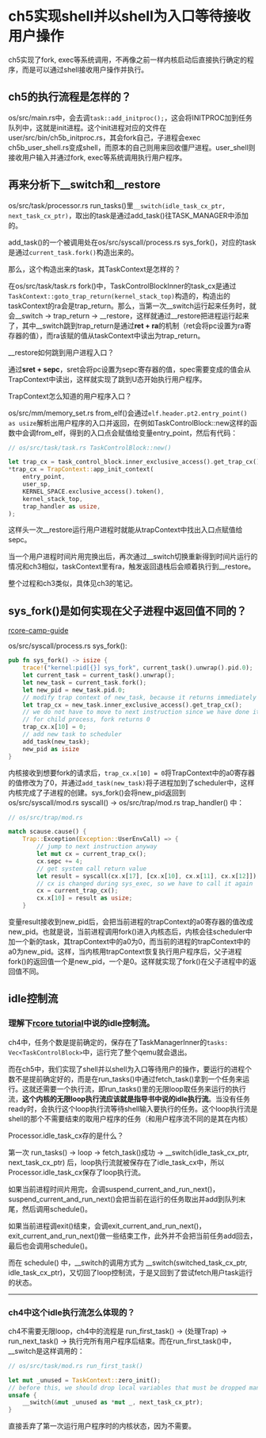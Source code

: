 # ch5实现shell并以shell为入口等待接收用户操作
ch5实现了fork, exec等系统调用，不再像之前一样内核启动后直接执行确定的程序，而是可以通过shell接收用户操作并执行。

## ch5的执行流程是怎样的？
os/src/main.rs中，会去调`task::add_initproc();`，这会将INITPROC加到任务队列中，这就是init进程。这个init进程对应的文件在user/src/bin/ch5b_initproc.rs，其会fork自己，子进程会exec ch5b_user_shell.rs变成shell，而原本的自己则用来回收僵尸进程。user_shell则接收用户输入并通过fork, exec等系统调用执行用户程序。

## 再来分析下__switch和__restore
os/src/task/processor.rs run_tasks()里`__switch(idle_task_cx_ptr, next_task_cx_ptr)`，取出的task是通过add_task()往TASK_MANAGER中添加的。

add_task()的一个被调用处在os/src/syscall/process.rs sys_fork()，对应的task是通过`current_task.fork()`构造出来的。

那么，这个构造出来的task，其TaskContext是怎样的？

在os/src/task/task.rs fork()中，TaskControlBlockInner的task_cx是通过`TaskContext::goto_trap_return(kernel_stack_top)`构造的，构造出的taskContext的ra会是trap_return。那么，当第一次__switch运行起来任务时，就会__switch -> trap_return -> __restore，这样就通过__restore把进程运行起来了，其中__switch跳到trap_return是通过**ret + ra**的机制（ret会将pc设置为ra寄存器的值），而ra该赋的值从taskContext中读出为trap_return。

__restore如何跳到用户进程入口？

通过**sret + sepc**，sret会将pc设置为sepc寄存器的值，spec需要变成的值会从TrapContext中读出，这样就实现了跳到U态开始执行用户程序。

TrapContext怎么知道的用户程序入口？

os/src/mm/memory_set.rs from_elf()会通过`elf.header.pt2.entry_point() as usize`解析出用户程序的入口并返回，在例如TaskControlBlock::new这样的函数中会调from_elf，得到的入口点会赋值给变量entry_point，然后有代码：
```Rust
// os/src/task/task.rs TaskControlBlock::new()

let trap_cx = task_control_block.inner_exclusive_access().get_trap_cx();
*trap_cx = TrapContext::app_init_context(
    entry_point,
    user_sp,
    KERNEL_SPACE.exclusive_access().token(),
    kernel_stack_top,
    trap_handler as usize,
);
```
这样头一次__restore运行用户进程时就能从trapContext中找出入口点赋值给sepc。

当一个用户进程时间片用完换出后，再次通过__switch切换重新得到时间片运行的情况和ch3相似，taskContext里有ra，触发返回退栈后会顺着执行到__restore。

整个过程和ch3类似，具体见ch3的笔记。

## sys_fork()是如何实现在父子进程中返回值不同的？
[rcore-camp-guide](https://learningos.cn/rCore-Camp-Guide-2025S/chapter5/3implement-process-mechanism.html#id5)

os/src/syscall/process.rs sys_fork():
```Rust
pub fn sys_fork() -> isize {
    trace!("kernel:pid[{}] sys_fork", current_task().unwrap().pid.0);
    let current_task = current_task().unwrap();
    let new_task = current_task.fork();
    let new_pid = new_task.pid.0;
    // modify trap context of new_task, because it returns immediately after switching
    let trap_cx = new_task.inner_exclusive_access().get_trap_cx();
    // we do not have to move to next instruction since we have done it before
    // for child process, fork returns 0
    trap_cx.x[10] = 0;
    // add new task to scheduler
    add_task(new_task);
    new_pid as isize
}
```
内核接收到想要fork的请求后，`trap_cx.x[10] = 0`将TrapContext中的a0寄存器的值修改为了0，并通过`add_task(new_task)`将子进程加到了scheduler中，这样内核完成了子进程的创建。sys_fork()会将new_pid返回到 os/src/syscall/mod.rs syscall() -> os/src/trap/mod.rs trap_handler() 中：

```Rust
// os/src/trap/mod.rs

match scause.cause() {
    Trap::Exception(Exception::UserEnvCall) => {
        // jump to next instruction anyway
        let mut cx = current_trap_cx();
        cx.sepc += 4;
        // get system call return value
        let result = syscall(cx.x[17], [cx.x[10], cx.x[11], cx.x[12]]);
        // cx is changed during sys_exec, so we have to call it again
        cx = current_trap_cx();
        cx.x[10] = result as usize;
    }
```
变量result接收到new_pid后，会把当前进程的trapContext的a0寄存器的值改成new_pid。也就是说，当前进程调用fork()进入内核态后，内核会往scheduler中加一个新的task，其trapContext中的a0为0，而当前的进程的trapContext中的a0为new_pid。这样，当内核用trapContext恢复执行用户程序后，父子进程fork()的返回值一个是new_pid，一个是0。这样就实现了fork()在父子进程中的返回值不同。

## idle控制流
### 理解下[rcore tutorial](https://rcore-os.cn/rCore-Tutorial-Book-v3/chapter5/2core-data-structures.html#idle)中说的idle控制流。

ch4中，任务个数是提前确定的，保存在了TaskManagerInner的`tasks: Vec<TaskControlBlock>`中，运行完了整个qemu就会退出。

而在ch5中，我们实现了shell并以shell为入口等待用户的操作，要运行的进程个数不是提前确定好的，而是在run_tasks()中通过fetch_task()拿到一个任务来运行。这就还需要一个执行流，即run_tasks()里的无限loop取任务来运行的执行流，**这个内核的无限loop执行流应该就是指导书中说的idle执行流**。当没有任务ready时，会执行这个loop执行流等待shell输入要执行的任务。这个loop执行流是shell的那个不需要结束的取用户程序的任务（和用户程序流不同的是其在内核）

Processor.idle_task_cx存的是什么？

第一次 run_tasks() -> loop -> fetch_task()成功 -> __switch(idle_task_cx_ptr, next_task_cx_ptr) 后，loop执行流就被保存在了idle_task_cx中，所以Processor.idle_task_cx保存了loop执行流。

如果当前进程时间片用完，会调suspend_current_and_run_next()，suspend_current_and_run_next()会把当前在运行的任务取出并add到队列末尾，然后调用schedule()。

如果当前进程调exit()结束，会调exit_current_and_run_next()，exit_current_and_run_next()做一些结束工作，此外并不会把当前任务add回去，最后也会调用schedule()。

而在 schedule() 中，__switch的调用方式为 __switch(switched_task_cx_ptr, idle_task_cx_ptr)，又切回了loop控制流，于是又回到了尝试fetch用户task运行的状态。

---

### ch4中这个idle执行流怎么体现的？

ch4不需要无限loop，ch4中的流程是 run_first_task() -> (处理Trap) -> run_next_task() -> 执行完所有用户程序后结束。而在run_first_task()中，__switch是这样调用的：

```Rust
// os/src/task/mod.rs run_first_task()

let mut _unused = TaskContext::zero_init();
// before this, we should drop local variables that must be dropped manually
unsafe {
    __switch(&mut _unused as *mut _, next_task_cx_ptr);
}
```
直接丢弃了第一次运行用户程序时的内核状态，因为不需要。
